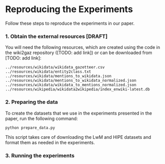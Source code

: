# Reproducing the Experiments

Follow these steps to reproduce the experiments in our paper.

### 1. Obtain the external resources [DRAFT]

You will need the following resources, which are created using the code in the wiki2gaz repository ([TODO: add link]) or can be downloaded from [TODO: add link]:
```
../resources/wikidata/wikidata_gazetteer.csv
../resources/wikidata/entity2class.txt
../resources/wikidata/mentions_to_wikidata.json
../resources/wikidata/mentions_to_wikidata_normalized.json
../resources/wikidata/wikidata_to_mentions_normalized.json
../resources/wikipedia/wikidata2wikipedia/index_enwiki-latest.db
```

### 2. Preparing the data

To create the datasets that we use in the experiments presented in the paper, run the following command:
```bash
python prepare_data.py
```
This script takes care of downloading the LwM and HIPE datasets and format them as needed in the experiments.

### 3. Running the experiments